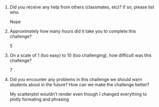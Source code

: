 1. Did you receive any help from others (classmates, etc)? If so, please list who.

    Nope

2. Approximately how many hours did it take you to complete this challenge?

    5

3. On a scale of 1 (too easy) to 10 (too challenging), how difficult was this challenge?

    7

4. Did you encounter any problems in this challenge we should warn students about in the future? How can we make the challenge better?

    My scatterplot wouldn't render even though I changed everything to plotly formating and phrasing